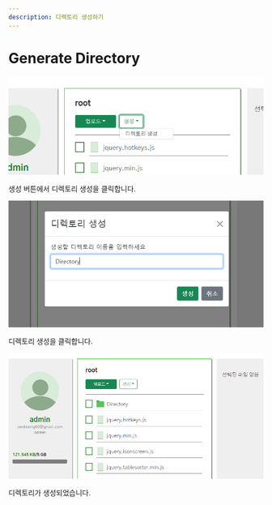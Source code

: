 ```yaml
---
description: 디렉토리 생성하기
---
```


# Generate Directory

![](<../../../.gitbook/assets/image (14).png>)

생성 버튼에서 디렉토리 생성을 클릭합니다.



![](<../../../.gitbook/assets/image (15).png>)

디렉토리 생성을 클릭합니다.



![](<../../../.gitbook/assets/image (16).png>)

디렉토리가 생성되었습니다.
